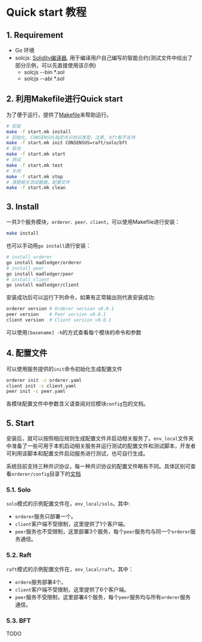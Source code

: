 # Quick start 教程

## 1. Requirement

- Go 环境
- solcjs: [Solidity编译器](https://github.com/ethereum/solc-js), 用于编译用户自己编写的智能合约(测试文件中给出了部分示例，可以先直接使用该示例)
  - solcjs --bin *.sol
  - solcjs --abi *.sol

## 2. 利用Makefile进行Quick start

为了便于运行，提供了[Makefile](start.mk)来帮助运行。

```bash
# 安装
make -f start.mk install
# 初始化, CONSENSUS指定共识协议类型，注意, bft暂不支持
make -f start.mk init CONSENSUS=raft/solo/bft
# 启动
make -f start.mk start
# 测试
make -f start.mk test
# 关闭
make -f start.mk stop
# 清楚相关测试数据，配置文件
make -f start.mk clean
```

## 3. Install

一共3个服务模块，`orderer、peer、client`，可以使用Makefile进行安装：

```bash
make install
```

也可以手动用`go install`进行安装：

```bash
# install orderer
go install madledger/orderer
# install peer
go install madledger/peer
# install client
go install madledger/client
```

安装成功后可以运行下列命令，如果有正常输出则代表安装成功:

```bash
orderer version # Orderer version v0.0.1
peer version    # Peer version v0.0.1
client version  # Client version v0.0.1
```

可以使用`[basename] -h`的方式查看每个模块的命令和参数

## 4. 配置文件

可以使用服务提供的`init`命令初始化生成配置文件

```bash
orderer init -c orderer.yaml
client init -c client.yaml
peer init -c peer.yaml
```

各模块配置文件中参数含义请查阅对应模块`config`包的文档。

## 5. Start

安装后，就可以按照相应规则生成配置文件并启动相关服务了。`env_local`文件夹中准备了一些可用于本机启动相关服务并运行测试的配置文件和测试脚本，开发者可利用该脚本和配置文件启动服务进行测试，也可自行生成。

系统目前支持三种共识协议，每一种共识协议的配置文件略有不同。具体区别可查看`orderer/config`目录下的[文档](orderer/conifig/README.md)

### 5.1. Solo

`solo`模式的示例配置文件在，`env_local/solo`。其中:

- `orderer`服务只部署一个。
- `client`客户端不受限制，这里提供了1个客户端。
- `peer`服务也不受限制，这里部署3个服务，每个`peer`服务均与同一个`orderer`服务通信。

### 5.2. Raft

`raft`模式的示例配置文件在，`env_local/raft`。其中：

- `ordere`服务部署4个。
- `client`客户端不受限制，这里提供了6个客户端。
- `peer`服务不受限制，这里部署4个服务，每个`peer`服务均与所有`orderer`服务通信。

### 5.3. BFT

TODO
